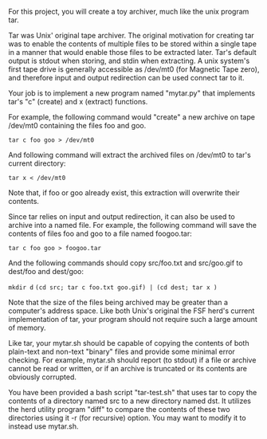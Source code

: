 For this project, you will create a toy archiver, much like the unix
program tar.

Tar was Unix' original tape archiver.  The original motivation for
creating tar was to enable the contents of multiple files to be stored
within a single tape in a manner that would enable those files to be
extracted later.  Tar's default output is stdout when storing, and
stdin when extracting.  A unix system's first tape drive is generally
accessible as /dev/mt0 (for Magnetic Tape zero), and therefore input
and output redirection can be used connect tar to it.

Your job is to implement a new program named "mytar.py" that
implements tar's "c" (create) and x (extract) functions.

For example, the following command would "create" a new archive on
tape /dev/mt0 containing the files foo and goo.

`tar c foo goo > /dev/mt0`

And following command will extract the archived files on /dev/mt0 to
tar's current directory:

`tar x < /dev/mt0`

Note that, if foo or goo already exist, this extraction will overwrite
their contents.

Since tar relies on input and output redirection, it can also be used
to archive into a named file. For example, the following command will
save the contents of files foo and goo to a file named foogoo.tar:

`tar c foo goo > foogoo.tar`

And the following commands should copy src/foo.txt and src/goo.gif to
dest/foo and dest/goo:

`mkdir d`
`(cd src; tar c foo.txt goo.gif) | (cd dest; tar x )`

Note that the size of the files being archived may be greater than a
computer's address space.  Like both Unix's original the FSF herd's
current implementation of tar, your program should not require such a
large amount of memory.

Like tar, your mytar.sh should be capable of copying the contents of
both plain-text and non-text "binary" files and provide some minimal
error checking.  For example, mytar.sh should report (to stdout) if a
file or archive cannot be read or written, or if an archive is
truncated or its contents are obviously corrupted.

You have been provided a bash script "tar-test.sh" that uses tar to
copy the contents of a directory named src to a new directory named
dst.  It utilizes the herd utility program "diff" to compare
the contents of these two directories using it -r (for recursive)
option.  You may want to modify it to instead use mytar.sh.
